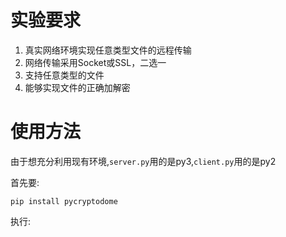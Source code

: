 # 实验要求
1. 真实网络环境实现任意类型文件的远程传输
2. 网络传输采用Socket或SSL，二选一
3. 支持任意类型的文件
4. 能够实现文件的正确加解密

# 使用方法
由于想充分利用现有环境,`server.py`用的是py3,`client.py`用的是py2

首先要:
```
pip install pycryptodome
```

执行:
```

```
